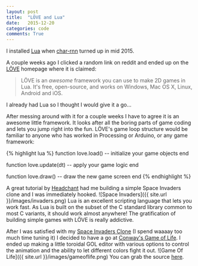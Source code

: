 ```yaml
---
layout: post
title:  "LÖVE and Lua"
date:   2015-12-20
categories: code
comments: True
---
```


I installed [Lua](http://www.lua.org/) when [char-rnn](https://github.com/karpathy/char-rnn) turned up in mid 2015.

A couple weeks ago I clicked a random link on reddit and ended up on the [LÖVE](https://love2d.org/) homepage where it is claimed:

>LÖVE is an *awesome* framework you can use to make 2D games in Lua. It's free, open-source, and works on Windows, Mac OS X, Linux, Android and iOS.

I already had Lua so I thought I would give it a go...

After messing around with it for a couple weeks I have to agree it is an awesome little framework. It looks after all the boring parts of game coding and lets you jump right into the fun. LÖVE's game loop structure would be familiar to anyone who has worked in Processing or Arduino, or any game framework:

{% highlight lua %}
function love.load()
  -- initialize your game objects
end

function love.update(dt)
  -- apply your game logic
end

function love.draw()
  -- draw the new game screen
end
{% endhighlight %}

A great tutorial by [Headchant](http://www.headchant.com/2010/11/27/love2d-tutorial-part-1-invaders-must-die/) had me building a simple Space Invaders clone and I was immediately hooked.
![Space Invaders]({{ site.url }}/images/invaders.png)
Lua is an excellent scripting language that lets you work fast. As Lua is built on the subset of the C standard library common to most C variants, it should work almost anywhere! The gratification of building simple games with LÖVE is really addictive.

After I was satisfied with my [Space Invaders Clone](https://github.com/b38tn1k/InvadersFromSpaceMustDie) (I spend waaaay too much time tuning it) I decided to have a go at [Conway's Game of Life](https://en.wikipedia.org/wiki/Conway%27s_Game_of_Life). I ended up making a little toroidal GOL editor with various options to control the animation and the ability to let different colors fight it out.
![Game Of Life]({{ site.url }}/images/gameoflife.png)
You can grab the source [here](https://github.com/b38tn1k/GameOfLifeLOVE).
